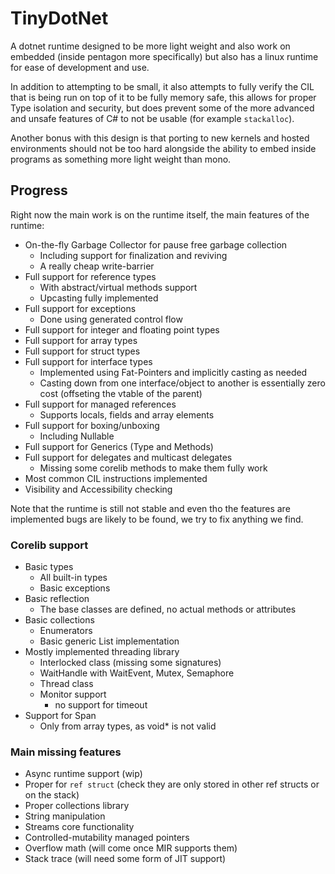 # TinyDotNet

A dotnet runtime designed to be more light weight and also work on embedded (inside pentagon more specifically) 
but also has a linux runtime for ease of development and use.

In addition to attempting to be small, it also attempts to fully verify the CIL that is being run on top of it 
to be fully memory safe, this allows for proper Type isolation and security, but does prevent some of the more 
advanced and unsafe features of C# to not be usable (for example `stackalloc`).

Another bonus with this design is that porting to new kernels and hosted environments should not be too hard 
alongside the ability to embed inside programs as something more light weight than mono.

## Progress

Right now the main work is on the runtime itself, the main features of the runtime:
- On-the-fly Garbage Collector for pause free garbage collection
  - Including support for finalization and reviving
  - A really cheap write-barrier
- Full support for reference types
  - With abstract/virtual methods support
  - Upcasting fully implemented
- Full support for exceptions
  - Done using generated control flow 
- Full support for integer and floating point types
- Full support for array types
- Full support for struct types
- Full support for interface types
  - Implemented using Fat-Pointers and implicitly casting as needed
  - Casting down from one interface/object to another is essentially zero cost (offseting the vtable of the parent)
- Full support for managed references
  - Supports locals, fields and array elements
- Full support for boxing/unboxing 
  - Including Nullable
- Full support for Generics (Type and Methods)
- Full support for delegates and multicast delegates
  - Missing some corelib methods to make them fully work
- Most common CIL instructions implemented
- Visibility and Accessibility checking

Note that the runtime is still not stable and even tho the features are implemented bugs are likely to be found, we try to fix anything we find.

### Corelib support
- Basic types 
  - All built-in types
  - Basic exceptions 
- Basic reflection
  - The base classes are defined, no actual methods or attributes 
- Basic collections 
  - Enumerators
  - Basic generic List implementation 
- Mostly implemented threading library
  - Interlocked class (missing some signatures)
  - WaitHandle with WaitEvent, Mutex, Semaphore 
  - Thread class
  - Monitor support
    - no support for timeout
- Support for Span
  - Only from array types, as void* is not valid

### Main missing features
- Async runtime support (wip)
- Proper for `ref struct` (check they are only stored in other ref structs or on the stack)
- Proper collections library 
- String manipulation
- Streams core functionality 
- Controlled-mutability managed pointers
- Overflow math (will come once MIR supports them)
- Stack trace (will need some form of JIT support)
